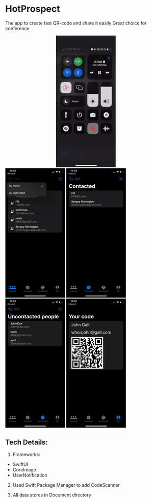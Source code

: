 # HotProspect

The app to create fast QR-code and share it easily
Great choice for conference


<div align = "center">
        <img src="https://github.com/SergeyShcheglov/HotProspect/blob/main/README%20assets/HotProspect.gif" width = "187">

</div>
<div>
<img src="https://github.com/SergeyShcheglov/HotProspect/blob/main/README%20assets/EveryoneView_HotProspect.jpeg" width = "187">
<img src="https://github.com/SergeyShcheglov/HotProspect/blob/main/README%20assets/Contacted_HotProspect.jpeg" width = "187">
<img src="https://github.com/SergeyShcheglov/HotProspect/blob/main/README%20assets/UncontactedPerson_HotProspect.jpeg" width = "187">
<img src="https://github.com/SergeyShcheglov/HotProspect/blob/main/README%20assets/YourQrCode_HotProspect.jpeg" width = "187">
</div>


## Tech Details:
1. Frameworks: 
- SwiftUI
- CoreImage
- UserNotification

2. Used Swift Package Manager to add CodeScanner

3. All data stores in Document directory
